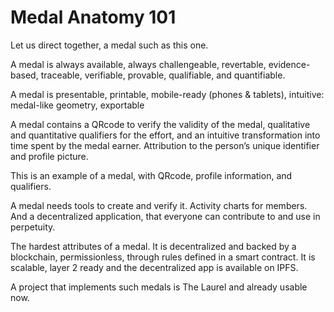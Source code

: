 # Medal Anatomy 101

Let us direct together, a medal such as this one.

A medal is always available, always challengeable, revertable, evidence-based, traceable, verifiable, provable, qualifiable, and quantifiable.

A medal is presentable, printable, mobile-ready (phones & tablets), intuitive: medal-like geometry, exportable

A medal contains a QRcode to verify the validity of the medal, qualitative and quantitative qualifiers for the effort, and an intuitive transformation into time spent by the medal earner. Attribution to the person’s unique identifier and profile picture.

This is an example of a medal, with QRcode, profile information, and qualifiers.

A medal needs tools to create and verify it.
Activity charts for members. And a decentralized application, that everyone can contribute to and use in perpetuity. 

The hardest attributes of a medal. It is decentralized and backed by a blockchain, permissionless, through rules defined in a smart contract. It is scalable, layer 2 ready and the decentralized app is available on IPFS.

A project that implements such medals is The Laurel and already usable now.

